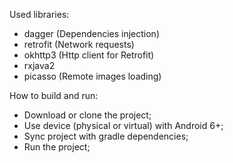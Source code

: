 Used libraries:
- dagger (Dependencies injection)
- retrofit (Network requests)
- okhttp3 (Http client for Retrofit)
- rxjava2
- picasso (Remote images loading)

How to build and run:
- Download or clone the project;
- Use device (physical or virtual) with Android 6+;
- Sync project with gradle dependencies;
- Run the project;